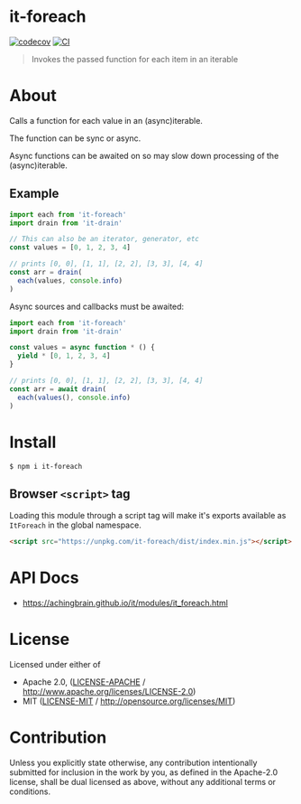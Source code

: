 # it-foreach

[![codecov](https://img.shields.io/codecov/c/github/achingbrain/it.svg?style=flat-square)](https://codecov.io/gh/achingbrain/it)
[![CI](https://img.shields.io/github/actions/workflow/status/achingbrain/it/js-test-and-release.yml?branch=main\&style=flat-square)](https://github.com/achingbrain/it/actions/workflows/js-test-and-release.yml?query=branch%3Amain)

> Invokes the passed function for each item in an iterable

# About

<!--

!IMPORTANT!

Everything in this README between "# About" and "# Install" is automatically
generated and will be overwritten the next time the doc generator is run.

To make changes to this section, please update the @packageDocumentation section
of src/index.js or src/index.ts

To experiment with formatting, please run "npm run docs" from the root of this
repo and examine the changes made.

-->

Calls a function for each value in an (async)iterable.

The function can be sync or async.

Async functions can be awaited on so may slow down processing of the (async)iterable.

## Example

```javascript
import each from 'it-foreach'
import drain from 'it-drain'

// This can also be an iterator, generator, etc
const values = [0, 1, 2, 3, 4]

// prints [0, 0], [1, 1], [2, 2], [3, 3], [4, 4]
const arr = drain(
  each(values, console.info)
)
```

Async sources and callbacks must be awaited:

```javascript
import each from 'it-foreach'
import drain from 'it-drain'

const values = async function * () {
  yield * [0, 1, 2, 3, 4]
}

// prints [0, 0], [1, 1], [2, 2], [3, 3], [4, 4]
const arr = await drain(
  each(values(), console.info)
)
```

# Install

```console
$ npm i it-foreach
```

## Browser `<script>` tag

Loading this module through a script tag will make it's exports available as `ItForeach` in the global namespace.

```html
<script src="https://unpkg.com/it-foreach/dist/index.min.js"></script>
```

# API Docs

- <https://achingbrain.github.io/it/modules/it_foreach.html>

# License

Licensed under either of

- Apache 2.0, ([LICENSE-APACHE](LICENSE-APACHE) / <http://www.apache.org/licenses/LICENSE-2.0>)
- MIT ([LICENSE-MIT](LICENSE-MIT) / <http://opensource.org/licenses/MIT>)

# Contribution

Unless you explicitly state otherwise, any contribution intentionally submitted for inclusion in the work by you, as defined in the Apache-2.0 license, shall be dual licensed as above, without any additional terms or conditions.
